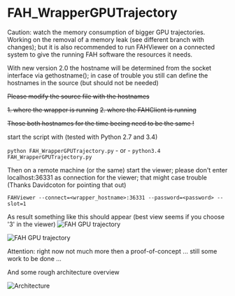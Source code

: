 # FAH_WrapperGPUTrajectory


Caution: watch the memory consumption of bigger GPU trajectories. Working on the removal of a memory leak (see different branch with changes); but it is also recommended to run FAHViewer on a connected system to give the running FAH software the resources it needs.



With new version 2.0 the hostname will be determined from the socket interface via gethostname(); in case of trouble you still can define the hostnames in the source (but should not be needed)

~~Please modify the source file with the hostnames~~

~~1. where the wrapper is running~~
~~2. where the FAHClient is running~~

~~Those both hostnames for the time beeing need to be the same !~~

start the script with (tested with Python 2.7 and 3.4)

```python FAH_WrapperGPUTrajectory.py```  - or - 
```python3.4 FAH_WrapperGPUTrajectory.py```   

Then on a remote machine (or the same) start the viewer; please don't enter localhost:36331 as connection for the viewer; that might case trouble (Thanks Davidcoton for pointing that out) 

```FAHViewer --connect=<wrapper_hostname>:36331 --password=<password> --slot=1```

As result something like this should appear (best view seems if you choose '3' in the viewer)
![FAH GPU trajectory](http://imageshack.us/a/img910/339/w1sh5j.jpg)

![FAH GPU trajectory](http://imageshack.com/a/img905/7480/JObdT1.png)

Attention: right now not much more then a proof-of-concept ... still some work to be done ...

And some rough architecture overview

![Architecture](http://imageshack.us/a/img905/2458/cwsF06.jpg)
